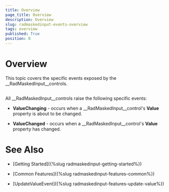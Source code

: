```yaml
---
title: Overview
page_title: Overview
description: Overview
slug: radmaskedinput-events-overview
tags: overview
published: True
position: 0
---
```


# Overview



This topic covers the specific events exposed by the __RadMaskedInput__controls.

## 

All __RadMaskedInput__controls raise the following specific events:

* __ValueChanging__ - occurs when a __RadMaskedInput__control's __Value__ property is about to be changed.

* __ValueChanged__ - occurs when a __RadMaskedInput__control's __Value__ property has changed.

# See Also

 * [Getting Started]({%slug radmaskedinput-getting-started%})

 * [Common Features]({%slug radmaskedinput-features-common%})

 * [UpdateValueEvent]({%slug radmaskedinput-features-update-value%})
